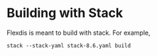# Building with Stack

Flexdis is meant to build with stack.  For example,

    stack --stack-yaml stack-8.6.yaml build
